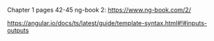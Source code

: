Chapter 1 pages 42-45 ng-book 2: https://www.ng-book.com/2/

https://angular.io/docs/ts/latest/guide/template-syntax.html#!#inputs-outputs